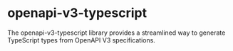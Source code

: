 # openapi-v3-typescript
The openapi-v3-typescript library provides a streamlined way to generate TypeScript types from OpenAPI V3 specifications.
